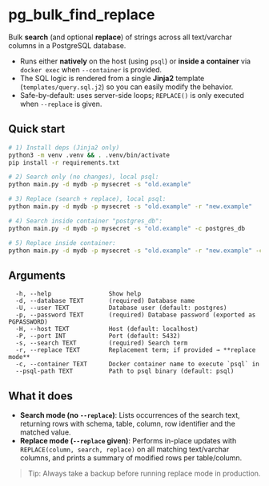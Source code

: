 # pg_bulk_find_replace

Bulk **search** (and optional **replace**) of strings across all text/varchar columns in a PostgreSQL database.
- Runs either **natively** on the host (using `psql`) or **inside a container** via `docker exec` when `--container` is provided.
- The SQL logic is rendered from a single **Jinja2** template (`templates/query.sql.j2`) so you can easily modify the behavior.
- Safe-by-default: uses server-side loops; `REPLACE()` is only executed when `--replace` is given.

## Quick start

```bash
# 1) Install deps (Jinja2 only)
python3 -m venv .venv && . .venv/bin/activate
pip install -r requirements.txt

# 2) Search only (no changes), local psql:
python main.py -d mydb -p mysecret -s "old.example"

# 3) Replace (search + replace), local psql:
python main.py -d mydb -p mysecret -s "old.example" -r "new.example"

# 4) Search inside container "postgres_db":
python main.py -d mydb -p mysecret -s "old.example" -c postgres_db

# 5) Replace inside container:
python main.py -d mydb -p mysecret -s "old.example" -r "new.example" -c postgres_db
```

## Arguments

```
  -h, --help                Show help
  -d, --database TEXT       (required) Database name
  -U, --user TEXT           Database user (default: postgres)
  -p, --password TEXT       (required) Database password (exported as PGPASSWORD)
  -H, --host TEXT           Host (default: localhost)
  -P, --port INT            Port (default: 5432)
  -s, --search TEXT         (required) Search term
  -r, --replace TEXT        Replacement term; if provided → **replace mode**
  -c, --container TEXT      Docker container name to execute `psql` in
  --psql-path TEXT          Path to psql binary (default: psql)
```

## What it does

- **Search mode (no `--replace`)**: Lists occurrences of the search text, returning rows with schema, table, column, row identifier and the matched value.
- **Replace mode (`--replace` given)**: Performs in-place updates with `REPLACE(column, search, replace)` on all matching text/varchar columns, and prints a summary of modified rows per table/column.

> Tip: Always take a backup before running replace mode in production.
